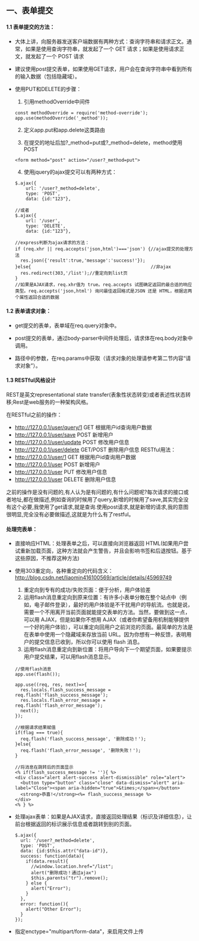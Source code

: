 ## 一、表单提交

#### 1.1 表单提交的方法：

- 大体上讲，向服务器发送客户端数据有两种方式：查询字符串和请求正文。通常，如果是使用查询字符串，就发起了一个 GET 请求；如果是使用请求正文，就发起了一个 POST 请求

- 建议使用post提交表单，如果使用GET请求，用户会在查询字符串中看到所有的输入数据（包括隐藏域）。

- 使用PUT和DELETE的步骤：

  1. 引用methodOverride中间件
    ```
    const methodOverride = require('method-override');
    app.use(methodOverride('_method'));
    ```
  2. 定义app.put和app.delete这类路由

  3. 在提交的地址后加?_method=put或?_method=delete，method使用POST
    ```
    <form method="post" action="/user?_method=put">
    ```
  4. 使用jquery的ajax提交可以有两种方式：
    ```
    $.ajax({
        url: '/user?_method=delete',
        type: 'POST',
        data: {id:"123"},

    //或者
    $.ajax({
        url: '/user',
        type: 'DELETE',
        data: {id:"123"},

    //express判断为ajax请求的方法：
    if (req.xhr || req.accepts('json,html')==='json') {//ajax提交的处理方法
      res.json({'result':true,'message':'success!'});
    }else{                                             //非ajax
      res.redirect(303,'/list');//重定向到list页
    }
    //如果是AJAX请求，req.xhr值为 true。req.accepts 试图确定返回的最合适的响应类型。req.accepts('json,html') 询问最佳返回格式是JSON 还是 HTML，根据这两个属性返回合适的数据
    ```
  

#### 1.2 表单请求对象：

- get提交的表单，表单域在req.query对象中。

- post提交的表单，通过body-parser中间件处理后，请求体在req.body对象中调用。

- 路径中的参数，在req.params中获取（请求对象的处理请参考第二节内容“请求对象”）。

#### 1.3 RESTful风格设计

REST是英文representational state transfer(表象性状态转变)或者表述性状态转移;Rest是web服务的一种架构风格。

在RESTful之前的操作：
- http://127.0.0.1/user/query/1 GET  根据用户id查询用户数据
- http://127.0.0.1/user/save POST 新增用户
- http://127.0.0.1/user/update POST 修改用户信息
- http://127.0.0.1/user/delete GET/POST 删除用户信息
RESTful用法：
- http://127.0.0.1/user/1 GET  根据用户id查询用户数据
- http://127.0.0.1/user  POST 新增用户
- http://127.0.0.1/user  PUT 修改用户信息
- http://127.0.0.1/user  DELETE 删除用户信息

之前的操作是没有问题的,有人认为是有问题的,有什么问题呢?每次请求的接口或者地址,都在做描述,例如查询的时候用了query,新增的时候用了save,其实完全没有这个必要,我使用了get请求,就是查询.使用post请求,就是新增的请求,我的意图很明显,完全没有必要做描述,这就是为什么有了restful。


#### 处理完表单：

- 直接响应HTML：处理表单之后，可以直接向浏览器返回 HTML(如果用户尝试重新加载页面，这种方法就会产生警告，并且会影响书签和后退按钮。基于这些原因，不推荐这种方法)

- 使用303重定向，各种重定向的代码含义：http://blog.csdn.net/liaomin416100569/article/details/45969749

  1. 重定向到专有的成功/失败页面：便于分析，用户体验差
  2. 运用flash消息重定向到原来位置：有许多小表单分散在整个站点中（例如，电子邮件登录），最好的用户体验是不干扰用户的导航流。也就是说，需要一个不用离开当前页面就能提交表单的方法。当然，要做到这一点，可以用 AJAX，但是如果你不想用 AJAX（或者你希望备用机制能够提供一个好的用户体验），可以重定向回用户之前浏览的页面。最简单的方法是在表单中使用一个隐藏域来存放当前 URL。因为你想有一种反馈，表明用户的提交信息已收到，所以你可以使用 flash 消息。
  3. 运用flash消息重定向到新位置：将用户导向下一个期望页面，如果要提示用户提交结果，可以用flash消息显示。
    ```
    //使用flash消息
    app.use(flash());

    app.use((req, res, next)=>{
      res.locals.flash_success_message = req.flash('flash_success_message'); 
      res.locals.flash_error_message = req.flash('flash_error_message');        
      next();
    });

    //根据请求结果赋值
    if(flag === true){
      req.flash('flash_success_message', '删除成功！');
    }else{
      req.flash('flash_error_message', '删除失败！');
    }

    //将消息在跳转后的页面显示
    <% if(flash_success_message != ''){ %>
    <div class="alert alert-success alert-dismissible" role="alert">
      <button type="button" class="close" data-dismiss="alert" aria-label="Close"><span aria-hidden="true">&times;</span></button>
      <strong>恭喜!</strong><%= flash_success_message %>
    </div>
    <% } %>
    ```


- 处理ajax表单：如果是AJAX请求，直接返回处理结果（标识及详细信息），让前台根据返回的标识展示信息或者跳转到别的页面。
  
  ```
  $.ajax({
    url: '/user?_method=delete',
    type: 'POST',
    data: {id:$this.attr("data-id")},
    success: function(data){
      if(data.result){
        //window.location.href="/list";
        alert("删除成功！通过ajax")
        $this.parents("tr").remove();
      } else {
        alert("Error");
      }
    },
    error: function(){
      alert("Other Error");
    }
  });
  ```

- 指定enctype="multipart/form-data"，来启用文件上传